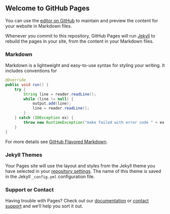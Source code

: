 ## Welcome to GitHub Pages

You can use the [editor on GitHub](https://github.com/xushjie/xushjie.github.io/edit/master/README.md) to maintain and preview the content for your website in Markdown files.

Whenever you commit to this repository, GitHub Pages will run [Jekyll](https://jekyllrb.com/) to rebuild the pages in your site, from the content in your Markdown files.

### Markdown

Markdown is a lightweight and easy-to-use syntax for styling your writing. It includes conventions for

```java
@Override
public void run() {
    try {
        String line = reader.readLine();
        while (line != null) {
            output.add(line);
            line = reader.readLine();
        }
    } catch (IOException ex) {
        throw new RuntimeException("make failed with error code " + ex.toString());
    }
}
```

For more details see [GitHub Flavored Markdown](https://guides.github.com/features/mastering-markdown/).

### Jekyll Themes

Your Pages site will use the layout and styles from the Jekyll theme you have selected in your [repository settings](https://github.com/xushjie/xushjie.github.io/settings). The name of this theme is saved in the Jekyll `_config.yml` configuration file.

### Support or Contact

Having trouble with Pages? Check out our [documentation](https://help.github.com/categories/github-pages-basics/) or [contact support](https://github.com/contact) and we’ll help you sort it out.
